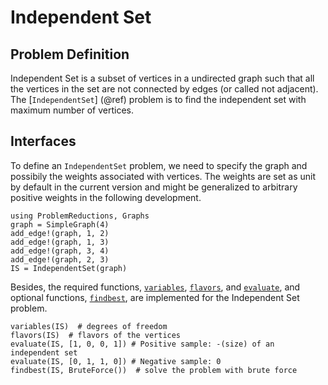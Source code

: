 # Independent Set

## Problem Definition
Independent Set is a subset of vertices in a undirected graph such that all the vertices in the set are not connected by edges (or called not adjacent). The [`IndependentSet`] (@ref) problem is to find the independent set with maximum number of vertices.

## Interfaces
To define an `IndependentSet` problem, we need to specify the graph and possibily the weights associated with vertices. The weights are set as unit by default in the current version and might be generalized to arbitrary positive weights in the following development.
```@repl IndependentSet
using ProblemReductions, Graphs
graph = SimpleGraph(4)
add_edge!(graph, 1, 2) 
add_edge!(graph, 1, 3)
add_edge!(graph, 3, 4)
add_edge!(graph, 2, 3)
IS = IndependentSet(graph)
```

Besides, the required functions, [`variables`](@ref), [`flavors`](@ref), and [`evaluate`](@ref), and optional functions, [`findbest`](@ref), are implemented for the Independent Set problem.
```@repl IndependentSet
variables(IS)  # degrees of freedom
flavors(IS)  # flavors of the vertices
evaluate(IS, [1, 0, 0, 1]) # Positive sample: -(size) of an independent set
evaluate(IS, [0, 1, 1, 0]) # Negative sample: 0
findbest(IS, BruteForce())  # solve the problem with brute force
```